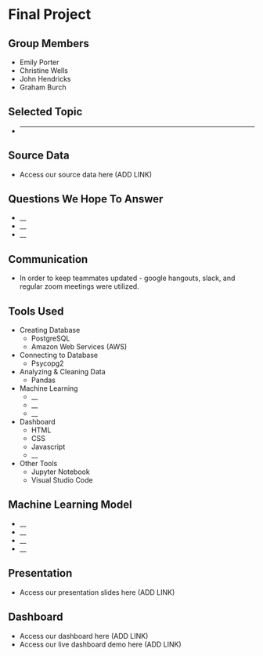 # Final Project

## Group Members
* Emily Porter
* Christine Wells
* John Hendricks
* Graham Burch

## Selected Topic
* ___

## Source Data
* Access our source data here (ADD LINK)

## Questions We Hope To Answer
* __
* __
* __

## Communication
* In order to keep teammates updated - google hangouts, slack, and regular zoom meetings were utilized.

## Tools Used
* Creating Database
    * PostgreSQL
    * Amazon Web Services (AWS)
* Connecting to Database
    * Psycopg2
* Analyzing & Cleaning Data
    * Pandas
* Machine Learning
    * __
    * __ 
    * __
* Dashboard
    * HTML
    * CSS
    * Javascript
    * __
* Other Tools
    * Jupyter Notebook
    * Visual Studio Code

## Machine Learning Model
* __
* __
* __
* __

## Presentation
* Access our presentation slides here (ADD LINK)

## Dashboard
* Access our dashboard here (ADD LINK)
* Access our live dashboard demo here (ADD LINK)